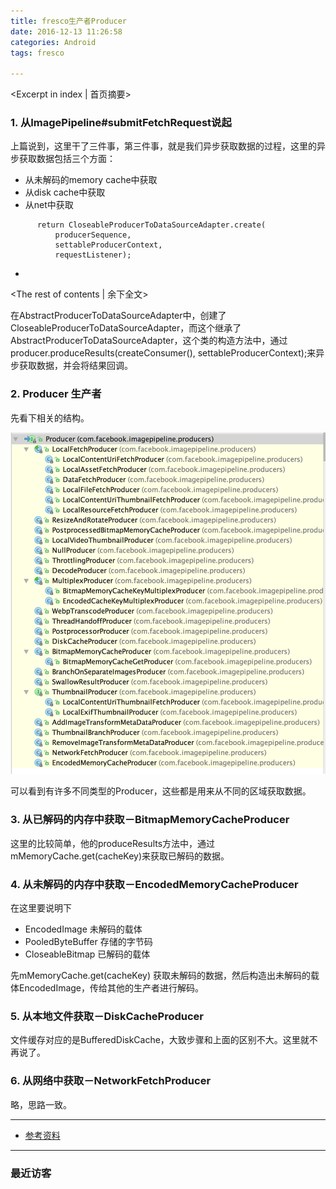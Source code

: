 ```yaml
---
title: fresco生产者Producer
date: 2016-12-13 11:26:58
categories: Android
tags: fresco

---
```

<Excerpt in index | 首页摘要>
### 1. 从ImagePipeline#submitFetchRequest说起

上篇说到，这里干了三件事，第三件事，就是我们异步获取数据的过程，这里的异步获取数据包括三个方面：

* 从未解码的memory cache中获取
* 从disk cache中获取
* 从net中获取

```
      return CloseableProducerToDataSourceAdapter.create(
          producerSequence,
          settableProducerContext,
          requestListener);
```

+ <!-- more -->
<The rest of contents | 余下全文>


在AbstractProducerToDataSourceAdapter中，创建了CloseableProducerToDataSourceAdapter，而这个继承了AbstractProducerToDataSourceAdapter，这个类的构造方法中，通过producer.produceResults(createConsumer(), settableProducerContext);来异步获取数据，并会将结果回调。


### 2. Producer 生产者

先看下相关的结构。

![](/images/fresco/fresco_2.png)

可以看到有许多不同类型的Producer，这些都是用来从不同的区域获取数据。


### 3. 从已解码的内存中获取－BitmapMemoryCacheProducer


这里的比较简单，他的produceResults方法中，通过mMemoryCache.get(cacheKey)来获取已解码的数据。

### 4. 从未解码的内存中获取－EncodedMemoryCacheProducer


在这里要说明下

* EncodedImage 未解码的载体
* PooledByteBuffer 存储的字节码
* CloseableBitmap 已解码的载体


先mMemoryCache.get(cacheKey) 获取未解码的数据，然后构造出未解码的载体EncodedImage，传给其他的生产者进行解码。

### 5. 从本地文件获取－DiskCacheProducer

文件缓存对应的是BufferedDiskCache，大致步骤和上面的区别不大。这里就不再说了。

### 6. 从网络中获取－NetworkFetchProducer

略，思路一致。


_ _ _

* [参考资料](https://github.com/desmond1121/Fresco-Source-Analysis/blob/master/Fresco%E6%BA%90%E7%A0%81%E5%88%86%E6%9E%90(5)%20-%20Producer%E6%B5%81%E6%B0%B4%E7%BA%BF.md)



---

### 最近访客

<ul class="ds-recent-visitors" data-num-items="46" data-avatar-size="40"></ul>


